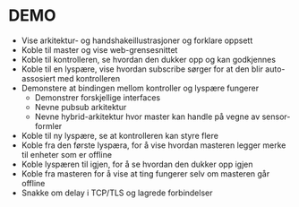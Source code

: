 DEMO
====

* Vise arkitektur- og handshakeillustrasjoner og forklare oppsett
* Koble til master og vise web-grensesnittet
* Koble til kontrolleren, se hvordan den dukker opp og kan godkjennes
* Koble til en lyspære, vise hvordan subscribe sørger for at den blir auto-assosiert med kontrolleren
* Demonstere at bindingen mellom kontroller og lyspære fungerer
    * Demonstrer forskjellige interfaces
    * Nevne pubsub arkitektur
    * Nevne hybrid-arkitektur hvor master kan handle på vegne av sensor-formler
* Koble til ny lyspære, se at kontrolleren kan styre flere
* Koble fra den første lyspæra, for å vise hvordan masteren legger merke til enheter som er offline
* Koble lyspæren til igjen, for å se hvordan den dukker opp igjen
* Koble fra masteren for å vise at ting fungerer selv om masteren går offline
* Snakke om delay i TCP/TLS og lagrede forbindelser
